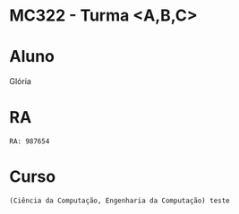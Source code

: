 # **MC322 - Turma <A,B,C>**

# **Aluno**
  Glória

# **RA**
    RA: 987654

# **Curso**
    (Ciência da Computação, Engenharia da Computação) teste
